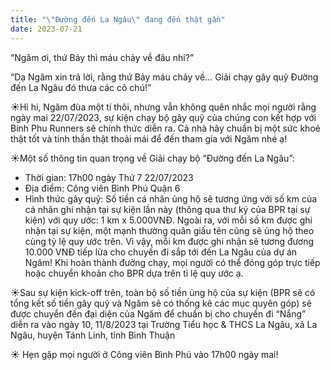 ```yaml
---
title: "\"Đường đến La Ngâu\" đang đến thật gần"
date: 2023-07-21
---
```


“Ngăm ơi, thứ Bảy thì máu chảy về đâu nhỉ?”

“Dạ Ngăm xin trả lời, rằng thứ Bảy máu chảy về… Giải chạy gây quỹ Đường đến La Ngâu đó thưa các cô chú!”

☀️Hi hi, Ngăm đùa một tí thôi, nhưng vẫn không quên nhắc mọi người rằng ngày mai 22/07/2023, sự kiện chạy bộ gây quỹ của chúng con kết hợp với Binh Phu Runners sẽ chính thức diễn ra. Cả nhà hãy chuẩn bị một sức khoẻ thật tốt và tinh thần thật thoải mái để đến tham gia với Ngăm nhé ạ!

☀️Một số thông tin quan trọng về Giải chạy bộ “Đường đến La Ngâu”:
- Thời gian: 17h00 ngày Thứ 7 22/07/2023
- Địa điểm: Công viên Bình Phú Quận 6
- Hình thức gây quỹ: Số tiền cá nhân ủng hộ sẽ tương ứng với số km của cá nhân ghi nhận tại sự kiện lần này (thông qua thư ký của BPR tại sự kiện) với quy ước: 1 km x 5.000VNĐ. Ngoài ra, với mỗi số km được ghi nhận tại sự kiện, một mạnh thường quân giấu tên cũng sẽ ủng hộ theo cùng tỷ lệ quy ước trên. Vì vậy, mỗi km được ghi nhận sẽ tương đương 10.000 VNĐ tiếp lửa cho chuyến đi sắp tới đến La Ngâu của dự án Ngăm! Khi hoàn thành đường chạy, mọi người có thể đóng góp trực tiếp hoặc chuyển khoản cho BPR dựa trên tỉ lệ quy ước ạ.

☀️Sau sự kiện kick-off trên, toàn bộ số tiền ủng hộ của sự kiện (BPR sẽ có tổng kết số tiền gây quỹ và Ngăm sẽ có thống kê các mục quyên góp) sẽ được chuyển đến đại diện của Ngăm để chuẩn bị cho chuyến đi “Nắng” diễn ra vào ngày 10, 11/8/2023 tại Trường Tiểu học & THCS La Ngâu, xã La Ngâu, huyện Tánh Linh, tỉnh Bình Thuận

☀️ Hẹn gặp mọi người ở Công viên Bình Phú vào 17h00 ngày mai!
